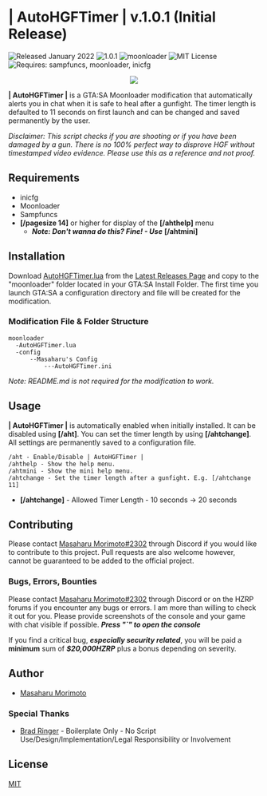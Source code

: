 # | AutoHGFTimer | v.1.0.1 (Initial Release)
![Released January 2022](https://img.shields.io/badge/release%20date-January%202022-purple)
![1.0.1](https://raster.shields.io/badge/version-v1.0.1-blue)
![moonloader](https://img.shields.io/badge/lua-moonloader-orange)
![MIT License](https://img.shields.io/badge/license-MIT-green)
![Requires: sampfuncs, moonloader, inicfg](https://img.shields.io/badge/requires-sampfuncs%20|%20moonloader%20|%20inicfg-red)

<p align="center">
<img src="https://imgur.com/jT9bNVF.png">
</p>

**| AutoHGFTimer |** is a GTA:SA Moonloader modification that automatically alerts you in chat when it is safe to heal after a gunfight. The timer length is defaulted to 11 seconds on first launch and can be changed and saved permanently by the user.

*Disclaimer: This script checks if you are shooting or if you have been damaged by a gun. There is no 100% perfect way to disprove HGF without timestamped video evidence. Please use this as a reference and not proof.*

## Requirements
- inicfg
- Moonloader
- Sampfuncs
- **[/pagesize 14]** or higher for display of the **[/ahthelp]** menu
  - ***Note: Don't wanna do this? Fine! - Use*** **[/ahtmini]**

## Installation
Download [AutoHGFTimer.lua](https://github.com/morimotoindustries/AutoHGFTimer/releases/download/v1.0.1/AutoHGFTimer.lua) from the [Latest Releases Page](https://github.com/morimotoindustries/AutoHGFTimer/releases/) and copy to the "moonloader" folder located in your GTA:SA Install Folder. The first time you launch GTA:SA a configuration directory and file will be created for the modification.

### Modification File & Folder Structure
```
moonloader
  -AutoHGFTimer.lua
  -config
      --Masaharu's Config
          ---AutoHGFTimer.ini
```

*Note: README.md is not required for the modification to work.*

## Usage
**| AutoHGFTimer |** is automatically enabled when initially installed. It can be disabled using **[/aht]**. You can set the timer length by using **[/ahtchange]**. All settings are permanently saved to a configuration file.

```
/aht - Enable/Disable | AutoHGFTimer |
/ahthelp - Show the help menu.
/ahtmini - Show the mini help menu.
/ahtchange - Set the timer length after a gunfight. E.g. [/ahtchange 11]
```

- **[/ahtchange]** - Allowed Timer Length - 10 seconds -> 20 seconds

## Contributing
Please contact [Masaharu Morimoto#2302](https://litelink.at/masaharu) through Discord if you would like to contribute to this project. Pull requests are also welcome however, cannot be guaranteed to be added to the official project.

### Bugs, Errors, Bounties
Please contact [Masaharu Morimoto#2302](https://litelink.at/masaharu) through Discord or on the HZRP forums if you encounter any bugs or errors. I am more than willing to check it out for you. Please provide screenshots of the console and your game with chat visible if possible. ***Press "`" to open the console***

If you find a critical bug, ***especially security related***, you will be paid a **minimum** sum of ***$20,000HZRP*** plus a bonus depending on severity.

## Author
- [Masaharu Morimoto](https://litelink.at/masaharu)

### Special Thanks
- [Brad Ringer](https://forums.hzgaming.net/member.php/34885-Brad-Ringer) - Boilerplate Only - No Script Use/Design/Implementation/Legal Responsibility or Involvement

## License
[MIT](https://choosealicense.com/licenses/mit/)
